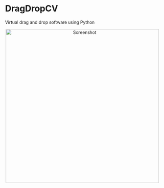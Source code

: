 # DragDropCV
Virtual drag and drop software using Python
<p align="center">
  <img src="Screenshot2.png" width="500" title="Screenshot">
</p>
